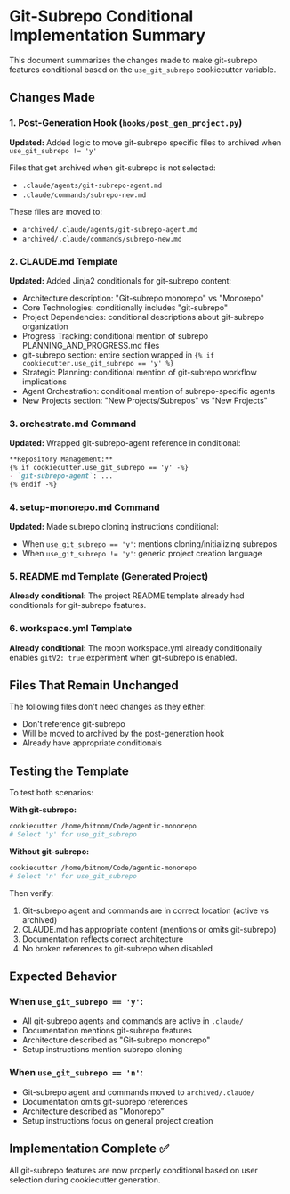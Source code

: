 # Git-Subrepo Conditional Implementation Summary

This document summarizes the changes made to make git-subrepo features conditional based on the `use_git_subrepo` cookiecutter variable.

## Changes Made

### 1. Post-Generation Hook (`hooks/post_gen_project.py`)

**Updated:** Added logic to move git-subrepo specific files to archived when `use_git_subrepo != 'y'`

Files that get archived when git-subrepo is not selected:
- `.claude/agents/git-subrepo-agent.md`
- `.claude/commands/subrepo-new.md`

These files are moved to:
- `archived/.claude/agents/git-subrepo-agent.md`
- `archived/.claude/commands/subrepo-new.md`

### 2. CLAUDE.md Template

**Updated:** Added Jinja2 conditionals for git-subrepo content:

- Architecture description: "Git-subrepo monorepo" vs "Monorepo"
- Core Technologies: conditionally includes "git-subrepo"
- Project Dependencies: conditional descriptions about git-subrepo organization
- Progress Tracking: conditional mention of subrepo PLANNING_AND_PROGRESS.md files
- git-subrepo section: entire section wrapped in `{% if cookiecutter.use_git_subrepo == 'y' %}`
- Strategic Planning: conditional mention of git-subrepo workflow implications
- Agent Orchestration: conditional mention of subrepo-specific agents
- New Projects section: "New Projects/Subrepos" vs "New Projects"

### 3. orchestrate.md Command

**Updated:** Wrapped git-subrepo-agent reference in conditional:
```markdown
**Repository Management:**
{% if cookiecutter.use_git_subrepo == 'y' -%}
- `git-subrepo-agent`: ...
{% endif -%}
```

### 4. setup-monorepo.md Command

**Updated:** Made subrepo cloning instructions conditional:
- When `use_git_subrepo == 'y'`: mentions cloning/initializing subrepos
- When `use_git_subrepo != 'y'`: generic project creation language

### 5. README.md Template (Generated Project)

**Already conditional:** The project README template already had conditionals for git-subrepo features.

### 6. workspace.yml Template

**Already conditional:** The moon workspace.yml already conditionally enables `gitV2: true` experiment when git-subrepo is enabled.

## Files That Remain Unchanged

The following files don't need changes as they either:
- Don't reference git-subrepo
- Will be moved to archived by the post-generation hook
- Already have appropriate conditionals

## Testing the Template

To test both scenarios:

**With git-subrepo:**
```bash
cookiecutter /home/bitnom/Code/agentic-monorepo
# Select 'y' for use_git_subrepo
```

**Without git-subrepo:**
```bash
cookiecutter /home/bitnom/Code/agentic-monorepo
# Select 'n' for use_git_subrepo
```

Then verify:
1. Git-subrepo agent and commands are in correct location (active vs archived)
2. CLAUDE.md has appropriate content (mentions or omits git-subrepo)
3. Documentation reflects correct architecture
4. No broken references to git-subrepo when disabled

## Expected Behavior

### When `use_git_subrepo == 'y'`:
- All git-subrepo agents and commands are active in `.claude/`
- Documentation mentions git-subrepo features
- Architecture described as "Git-subrepo monorepo"
- Setup instructions mention subrepo cloning

### When `use_git_subrepo == 'n'`:
- Git-subrepo agent and commands moved to `archived/.claude/`
- Documentation omits git-subrepo references
- Architecture described as "Monorepo"
- Setup instructions focus on general project creation

## Implementation Complete ✅

All git-subrepo features are now properly conditional based on user selection during cookiecutter generation.
